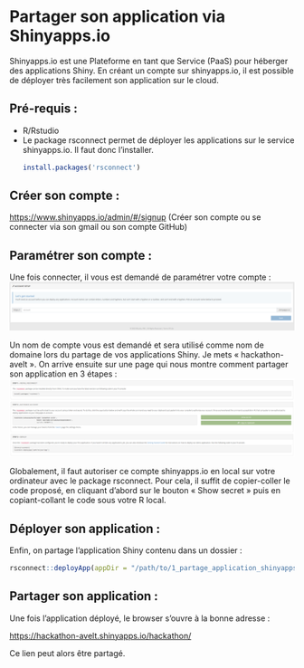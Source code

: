 # Partager son application via Shinyapps.io

Shinyapps.io est une Plateforme en tant que Service (PaaS) pour héberger des applications Shiny. En créant un compte sur shinyapps.io, il est possible de déployer très facilement son application sur le cloud. 

## Pré-requis :
-	R/Rstudio
-	Le package rsconnect permet de déployer les applications sur le service shinyapps.io. Il faut donc l’installer. 
      ```r
      install.packages('rsconnect')
      ```

## Créer son compte :

https://www.shinyapps.io/admin/#/signup
(Créer son compte ou se connecter via son gmail ou son compte GitHub)

## Paramétrer son compte :

Une fois connecter, il vous est demandé de paramétrer votre compte : 
![alt text](https://github.com/a-velt/Shiny_app_deployment/blob/main/1_partage_application_shinyapps.io/1.png "Paramétrer son compte 1")

Un nom de compte vous est demandé et sera utilisé comme nom de domaine lors du partage de vos applications Shiny. Je mets « hackathon-avelt ».
On arrive ensuite sur une page qui nous montre comment partager son application en 3 étapes : 
![alt text](https://github.com/a-velt/Shiny_app_deployment/blob/main/1_partage_application_shinyapps.io/2.png "Paramétrer son compte 2")

Globalement, il faut autoriser ce compte shinyapps.io en local sur votre ordinateur avec le package rsconnect. Pour cela, il suffit de copier-coller le code proposé, en cliquant d’abord sur le bouton « Show secret » puis en copiant-collant le code sous votre R local.

## Déployer son application :

Enfin, on partage l’application Shiny contenu dans un dossier : 

```r
rsconnect::deployApp(appDir = "/path/to/1_partage_application_shinyapps.io/hackathon/", account = 'hackathon-avelt')
```

## Partager son application :

Une fois l’application déployé, le browser s’ouvre à la bonne adresse :

https://hackathon-avelt.shinyapps.io/hackathon/

Ce lien peut alors être partagé.
















